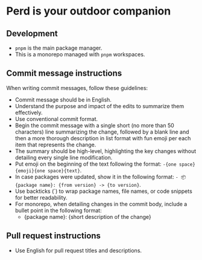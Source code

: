 # Perd is your outdoor companion

## Development

- `pnpm` is the main package manager.
- This is a monorepo managed with `pnpm` workspaces.

## Commit message instructions

When writing commit messages, follow these guidelines:

- Commit message should be in English.
- Understand the purpose and impact of the edits to summarize them effectively.
- Use conventional commit format.
- Begin the commit message with a single short (no more than 50 characters) line summarizing the change, followed by a blank line and then a more thorough description in list format with fun emoji per each item that represents the change.
- The summary should be high-level, highlighting the key changes without detailing every single line modification.
- Put emoji on the beginning of the text following the format: `-{one space}{emoji}{one space}{text}`.
- In case packages were updated, show it in the following format: `- 📦 {package name}: {from version} -> {to version}`.
- Use backticks (`) to wrap package names, file names, or code snippets for better readability.
- For monorepo, when detailing changes in the commit body, include a bullet point in the following format:
  - {package name}: {short description of the change}

## Pull request instructions

- Use English for pull request titles and descriptions.
